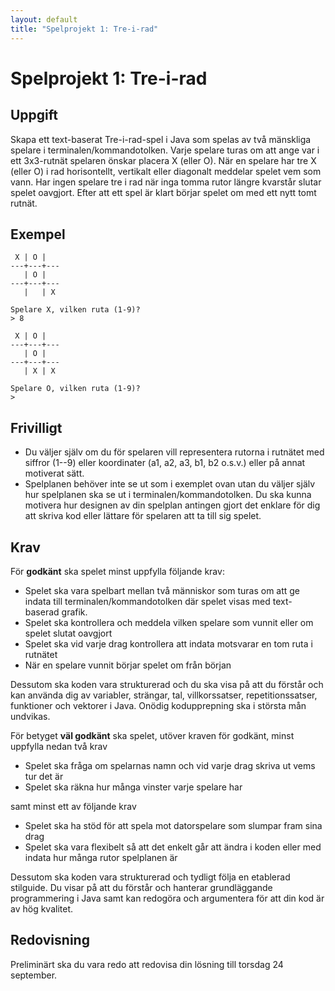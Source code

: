 ```yaml
---
layout: default
title: "Spelprojekt 1: Tre-i-rad"
---
```



Spelprojekt 1: Tre-i-rad
========================

Uppgift
-------

Skapa ett text-baserat Tre-i-rad-spel i Java som spelas av två mänskliga spelare i terminalen/kommandotolken. Varje spelare turas om att ange var i ett 3x3-rutnät spelaren önskar placera X (eller O). När en spelare har tre X (eller O) i rad horisontellt, vertikalt eller diagonalt meddelar spelet vem som vann. Har ingen spelare tre i rad när inga tomma rutor längre kvarstår slutar spelet oavgjort. Efter att ett spel är klart börjar spelet om med ett nytt tomt rutnät.

Exempel
-------

```
 X | O |  
---+---+---
   | O |
---+---+---
   |   | X 

Spelare X, vilken ruta (1-9)?
> 8

 X | O |  
---+---+---
   | O |
---+---+---
   | X | X 

Spelare O, vilken ruta (1-9)?   
>
```

Frivilligt
----------
* Du väljer själv om du för spelaren vill representera rutorna i rutnätet med siffror (1--9) eller koordinater (a1, a2, a3, b1, b2 o.s.v.) eller på annat motiverat sätt. 
* Spelplanen behöver inte se ut som i exemplet ovan utan du väljer själv hur spelplanen ska se ut i terminalen/kommandotolken. Du ska kunna motivera hur designen av din spelplan antingen gjort det enklare för dig att skriva kod eller lättare för spelaren att ta till sig spelet.


Krav
----

För **godkänt** ska spelet minst uppfylla följande krav:

* Spelet ska vara spelbart mellan två människor som turas om att ge indata till terminalen/kommandotolken där spelet visas med text-baserad grafik.
* Spelet ska kontrollera och meddela vilken spelare som vunnit eller om spelet slutat oavgjort
* Spelet ska vid varje drag kontrollera att indata motsvarar en tom ruta i rutnätet
* När en spelare vunnit börjar spelet om från början

Dessutom ska koden vara strukturerad och du ska visa på att du förstår och kan använda dig av variabler, strängar, tal, villkorssatser, repetitionssatser, funktioner och vektorer i Java. Onödig kodupprepning ska i största mån undvikas. 

För betyget **väl godkänt** ska spelet, utöver kraven för godkänt, minst uppfylla nedan två krav

* Spelet ska fråga om spelarnas namn och vid varje drag skriva ut vems tur det är
* Spelet ska räkna hur många vinster varje spelare har

samt minst ett av följande krav

* Spelet ska ha stöd för att spela mot datorspelare som slumpar fram sina drag
* Spelet ska vara flexibelt så att det enkelt går att ändra i koden eller med indata hur många rutor spelplanen är 

Dessutom ska koden vara strukturerad och tydligt följa en etablerad stilguide. Du visar på att du förstår och hanterar grundläggande programmering i Java samt kan redogöra och argumentera för att din kod är av hög kvalitet. 
 

Redovisning
-----------

Preliminärt ska du vara redo att redovisa din lösning till torsdag 24 september.
